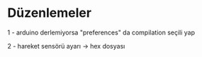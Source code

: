 # Düzenlemeler
1 - arduino derlemiyorsa "preferences" da compilation seçili yap

2 - hareket sensörü ayarı -> hex dosyası